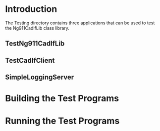# Introduction
The Testing directory contains three applications that can be used to test the Ng911CadIfLib class library.

## TestNg911CadIfLib

## TestCadIfClient

## SimpleLoggingServer

# Building the Test Programs

# Running the Test Programs


